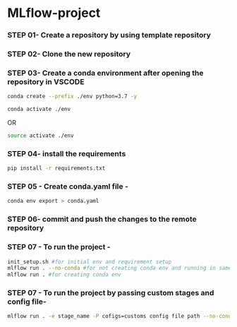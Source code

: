 # MLflow-project

### STEP 01- Create a repository by using template repository

### STEP 02- Clone the new repository

### STEP 03- Create a conda environment after opening the repository in VSCODE

```bash
conda create --prefix ./env python=3.7 -y
```

```bash
conda activate ./env
```
OR
```bash
source activate ./env
```

### STEP 04- install the requirements
```bash
pip install -r requirements.txt
```

### STEP 05 - Create conda.yaml file -
```bash
conda env export > conda.yaml
```

### STEP 06- commit and push the changes to the remote repository

### STEP 07 - To run the project -
```bash
init_setup.sh #for initial env and requirement setup
mlflow run . --no-conda #for not creating conda env and running in same env
mlflow run . #for creating conda env
```

### STEP 07 - To run the project by passing custom stages and config file-
```bash
mlflow run . -e stage_name -P cofigs=customs config file path --no-conda
